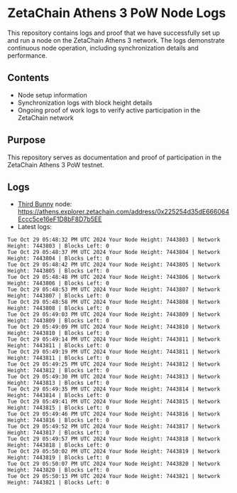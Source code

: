 # ZetaChain Athens 3 PoW Node Logs
This repository contains logs and proof that we have successfully set up and run a node on the ZetaChain Athens 3 network. The logs demonstrate continuous node operation, including synchronization details and performance.

## Contents
- Node setup information
- Synchronization logs with block height details
- Ongoing proof of work logs to verify active participation in the ZetaChain network

## Purpose
This repository serves as documentation and proof of participation in the ZetaChain Athens 3 PoW testnet.

## Logs

- [Third Bunny](https://thirdbunny.xyz/) node: https://athens.explorer.zetachain.com/address/0x225254d35dE666064Eccc5ce16eF1D8bF8D7b5EE
- Latest logs:
```
Tue Oct 29 05:48:32 PM UTC 2024 Your Node Height: 7443803 | Network Height: 7443803 | Blocks Left: 0
Tue Oct 29 05:48:37 PM UTC 2024 Your Node Height: 7443804 | Network Height: 7443804 | Blocks Left: 0
Tue Oct 29 05:48:42 PM UTC 2024 Your Node Height: 7443805 | Network Height: 7443805 | Blocks Left: 0
Tue Oct 29 05:48:48 PM UTC 2024 Your Node Height: 7443806 | Network Height: 7443806 | Blocks Left: 0
Tue Oct 29 05:48:53 PM UTC 2024 Your Node Height: 7443807 | Network Height: 7443807 | Blocks Left: 0
Tue Oct 29 05:48:58 PM UTC 2024 Your Node Height: 7443808 | Network Height: 7443808 | Blocks Left: 0
Tue Oct 29 05:49:03 PM UTC 2024 Your Node Height: 7443809 | Network Height: 7443809 | Blocks Left: 0
Tue Oct 29 05:49:09 PM UTC 2024 Your Node Height: 7443810 | Network Height: 7443810 | Blocks Left: 0
Tue Oct 29 05:49:14 PM UTC 2024 Your Node Height: 7443811 | Network Height: 7443811 | Blocks Left: 0
Tue Oct 29 05:49:19 PM UTC 2024 Your Node Height: 7443811 | Network Height: 7443811 | Blocks Left: 0
Tue Oct 29 05:49:25 PM UTC 2024 Your Node Height: 7443812 | Network Height: 7443812 | Blocks Left: 0
Tue Oct 29 05:49:30 PM UTC 2024 Your Node Height: 7443813 | Network Height: 7443813 | Blocks Left: 0
Tue Oct 29 05:49:35 PM UTC 2024 Your Node Height: 7443814 | Network Height: 7443814 | Blocks Left: 0
Tue Oct 29 05:49:41 PM UTC 2024 Your Node Height: 7443815 | Network Height: 7443815 | Blocks Left: 0
Tue Oct 29 05:49:46 PM UTC 2024 Your Node Height: 7443816 | Network Height: 7443816 | Blocks Left: 0
Tue Oct 29 05:49:52 PM UTC 2024 Your Node Height: 7443817 | Network Height: 7443817 | Blocks Left: 0
Tue Oct 29 05:49:57 PM UTC 2024 Your Node Height: 7443818 | Network Height: 7443818 | Blocks Left: 0
Tue Oct 29 05:50:02 PM UTC 2024 Your Node Height: 7443819 | Network Height: 7443819 | Blocks Left: 0
Tue Oct 29 05:50:07 PM UTC 2024 Your Node Height: 7443820 | Network Height: 7443820 | Blocks Left: 0
Tue Oct 29 05:50:13 PM UTC 2024 Your Node Height: 7443821 | Network Height: 7443821 | Blocks Left: 0
```
